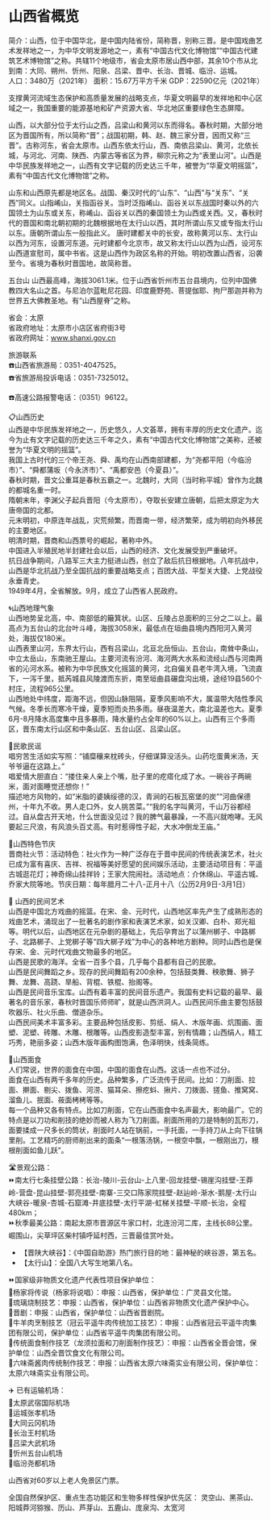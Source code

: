 # 山西省概览  
简介：山西，位于中国华北，是中国内陆省份，简称晋，别称三晋。是中国戏曲艺术发祥地之一，为中华文明发源地之一，素有“中国古代文化博物馆”“中国古代建筑艺术博物馆”之称。共辖11个地级市，省会太原市居山西中部，其余10个市从北到南：大同、朔州、忻州、阳泉、吕梁、晋中、长治、晋城、临汾、运城。    
人口：3480万（2021年）
面积：15.67万平方千米
GDP：22590亿元（2021年）
  
支撑黄河流域生态保护和高质量发展的战略支点，华夏文明最早的发祥地和中心区域之一，我国重要的能源基地和矿产资源大省、华北地区重要绿色生态屏障。  

山西，以大部分位于太行山之西，吕梁山和黄河以东而得名。春秋时期，大部分地区为晋国所有，所以简称“晋”；战国初期，韩、赵、魏三家分晋，因而又称“三晋”。古称河东，省会太原市。山西东依太行山，西、南依吕梁山、黄河，北依长城，与河北、河南、陕西、内蒙古等省区为界，柳宗元称之为“表里山河”。山西是中华民族发祥地之一，山西有文字记载的历史达三千年，被誉为“华夏文明摇篮”，素有“中国古代文化博物馆”之称。    
  
山东和山西原先都是地区名。战国、秦汉时代的“山东”、“山西”与“关东”、“关 西”同义。山指崤山，关指函谷关。当时泛指崤山、函谷关以东战国时秦以外的六国领土为山东或关东，称崤山、函谷关以西的秦国领土为山西或关西。又，春秋时代的晋国和南北朝初期的北魏根据地在太行山以西，其时所谓山东又或专指太行山以东。唐朝所谓山东一般指此义。
唐时建都关中的长安，故称黄河以东、太行山以西为河东，设置河东道。元时建都今北京市，故又称太行山以西为山西，设河东山西道宣慰司，属中书省。这是山西作为政区名称的开始。明初改置山西省，沿袭至今。省境为春秋时晋国地，故简称晋。  
  
五台山
山西最高峰，海拔3061.1米。位于山西省忻州市五台县境内，位列中国佛教四大名山之首。与尼泊尔蓝毗尼花园、印度鹿野苑、菩提伽耶、拘尸那迦并称为世界五大佛教圣地。有“山西屋脊”之称。  

省会：太原  
省政府地址：太原市小店区省府街3号  
省政府网址：<a href="http://www.shanxi.gov.cn" target="_blank">www.shanxi.gov.cn</a>  

旅游联系  
☎️山西省旅游局：0351-4047525。  
☎️省旅游局投诉电话：0351-7325012。  

☎️高速公路报警电话：（0351）96122。  

📋山西历史  
山西是中华民族发祥地之一，历史悠久，人文荟萃，拥有丰厚的历史文化遗产。迄今为止有文字记载的历史达三千年之久，素有“中国古代文化博物馆”之美称，还被誉为“华夏文明的摇篮”。  
我国上古时代的三个帝王尧、舜、禹均在山西南部建都，为“尧都平阳（今临汾市）”、“舜都蒲坂（今永济市）”、“禹都安邑（今夏县）”。  
春秋时期，晋文公重耳是春秋五霸之一。北魏时，大同（当时称平城）曾作为北魏的都城名重一时。  
隋朝末年，李渊父子起兵晋阳（今太原市），夺取长安建立唐朝，后把太原定为大唐帝国的北都。  
元末明初，中原连年战乱，灾荒频繁，而晋南一带，经济繁荣，成为明初向外移民的主要地区。  
明清时期，晋商和山西票号的崛起，著称中外。  
中国进入半殖民地半封建社会以后，山西的经济、文化发展受到严重破坏。  
抗日战争期间，八路军三大主力挺进山西，创立了敌后抗日根据地。八年抗战中，山西是华北抗战乃至全国抗战的重要战略支点；百团大战、平型关大捷、上党战役永垂青史。  
1949年4月，全省解放。9月，成立了山西省人民政府。  

🌀山西地理气象  
山西地势呈北高，中、南部低的簸箕状。山区、丘陵占总面积的三分之二以上。最高点为五台山的北台叶斗峰，海拔3058米，最低点在垣曲县境内西阳河入黄河处，海拔仅180米。  
山西表里山河，东界太行山，西有吕梁山，北亘北岳恒山、五台山，南耸中条山，中立太岳山，东南驰王屋山。主要河流有汾河、海河两大水系和流经山西与河南两省的沁河水系。被称为中华民族文化摇篮的黄河，北自偏关县老牛湾入境，飞流直下，一泻千里，抵芮城县风陵渡而东折，南至垣曲县碾盘沟出境，途经19县560个村庄，流程965公里。  
山西地处中纬度，距海不远，但因山脉阻隔，夏季风影响不大，属温带大陆性季风气候。冬季长而寒冷干燥，夏季短而炎热多雨。昼夜温差大，南北温差也大。夏季6月-8月降水高度集中且多暴雨，降水量约占全年的60%以上。山西有三个多雨区，晋东南太行山区和中条山区、五台山区、吕梁山区。  

🎼民歌民谣  
唱穷苦生活如实写照：“铺糜穰来枕砖头，仔细谋算没活头。山药圪蛋黄米汤，天爷爷逼在这路上。”  
唱爱情大胆直白：“搂住亲人亲上个嘴，肚子里的疙瘩化成了水。一碗谷子两碗米，面对面睡觉还想你！”  
描述地方风物的，如“米脂的婆姨绥德的汉，青涧的石板瓦窑堡的炭”“河曲保德州，十年九不收。男人走口外，女人挑苦菜。”“我的名字叫黄河，千山万谷都经过。自从盘古开天地，什么世面没见过？我的脾气最暴躁，一不高兴就咆哮。无风要起三尺浪，有风浪头百丈高。有时惹得性子起，大水冲倒龙王庙。”  

🧊山西特色节庆  
晋商社火节：活动特色：社火作为一种广泛存在于晋中民间的传统表演艺术，社火已成为富有喜庆、吉祥、祝福等美好愿望的民间娱乐活动，主要活动项目有：平遥古城逛花灯；神奇绵山挂祥铃；王家大院闹社。活动地点：介休绵山、平遥古城、乔家大院等地。节庆日期：每年腊月二十八-正月十八（公历2月9日-3月1日）  

🧊 山西的民间艺术  
山西是中国北方戏曲的摇篮。在宋、金、元时代，山西地区率先产生了成熟形态的戏曲艺术，涌现出了一批著名的剧作家和表演艺术家，如关汉卿、白朴、郑光祖等。明代以后，山西地区在元杂剧的基础上，先后孕育出了以蒲州梆子、中路梆子、北路梆子、上党梆子等“四大梆子戏”为中心的各种地方剧种。同时山西也是保存宋、金、元时代戏曲文物最多的地区。  
山西是民歌的海洋。全省一百多个县，几乎每个县都有自己的民歌。  
山西是民间舞蹈之乡。现存的民间舞蹈有200余种，包括鼓类舞、秧歌舞、狮子舞、龙舞、高跷、旱船、背棍、铁棍、抬阁等。  
山西是民间音乐宝库。山西有着丰富的民间音乐遗产。我国有史料记载的最早、最著名的音乐家，春秋时晋国乐师师旷，就是山西洪洞人。山西民间乐曲主要包括鼓吹器乐、社火乐曲、僧道杂乐。  
山西民间美术丰富多彩。主要品种包括皮影、剪纸、绢人、木版年画、炕围画、面塑、泥塑、砖雕、木雕、根雕等。山西皮影造型丰富，别有情趣；山西绢人，精工巧秀，艳丽多姿；山西木版年画构图饱满，色泽明快，线条简练。  

🍴山西面食  
人们常说，世界的面食在中国，中国的面食在山西。这话一点也不过分。  
面食在山西有两千多年的历史。品种繁多，广泛流传于民间。比如：刀削面、拉面、擀面、剔尖、拨鱼、河涝、猫耳朵、擦疙蚪、揪片、刀拨面、搓鱼、推窝窝、溜鱼儿、抿面、莜面栲栲等等。  
每一个品种又各有特点。比如刀削面，它在山西面食中名声最大，影响最广。它的特点是以刀功和削技的绝妙而被人称为飞刀削面。削面所用的刀是特制的瓦形刀，面要揉成一尺多长的筒状，削面时人站在锅前，一手托面，一手持刀从上向下往锅里削。工艺精巧的厨师削出来的面条“一根落汤锅，一根空中飘，一根刚出刀，根根削面如鱼儿跃”。  

 🛣️景观公路：  
⏩南太行七条挂壁公路：长治-陵川-云台山-上八里-回龙挂壁-锡崖沟挂壁-王莽岭-营盘-昆山挂壁-郭亮挂壁-南寨-三交口陈家院挂壁-赵辿岭-渐水-鹅屋-太行山大峡谷-暖泉-杏城-石窟滩-井底挂壁-太行平湖-虹梯关挂壁-平顺-长治，全程480km；  
⏩秋季最美公路：南起太原市晋源区牛家口村，北连汾河二库，主线长88公里。崛围山，尖草坪区柴村镇呼延村西，三晋最佳赏叶处。  

* 【晋陕大峡谷】：《中国自助游》热门旅行目的地：最神秘的峡谷游，第五名。  
* 【太行山】：全国八大写生地第八名。  

⏩国家级非物质文化遗产代表性项目保护单位：  
🔸杨家将传说（杨家将说唱）：申报：山西省，保护单位：广灵县文化馆。  
🔸琉璃烧制技艺：申报：山西省，保护单位：山西省非物质文化遗产保护中心。  
🔸晋剧：申报：山西省，保护单位：山西省晋剧院。  
🔸牛羊肉烹制技艺（冠云平遥牛肉传统加工技艺）：申报：山西省冠云平遥牛肉集团有限公司，保护单位：山西省平遥牛肉集团有限公司。  
🔸传统面食制作技艺（龙须拉面和刀削面制作技艺）：申报：山西省全晋会馆，保护单位：山西全晋饮食文化有限公司。  
🔸六味斋酱肉传统制作技艺：申报：山西省太原六味斋实业有限公司，保护单位：太原六味斋实业有限公司。  

✈️ 已有运输机场：  
🔸太原武宿国际机场  
🔸运城张孝机场  
🔸大同云冈机场  
🔸长治王村机场  
🔸吕梁大武机场  
🔸忻州五台山机场  
🔸临汾尧都机场  

山西省对60岁以上老人免景区门票。  
  
全国自然保护区、重点生态功能区和生物多样性保护优先区：
灵空山、黑茶山、阳城莽河猕猴、历山、芦芽山、五鹿山、庞泉沟、太宽河